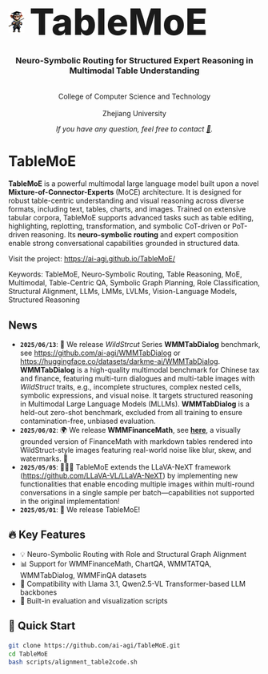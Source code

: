 <div align="center">
  
<h1 style="display: flex; align-items: center; gap: 10px; margin: 0;">
  <img src="assets/wukong.png" alt="logo" height="44" />
  <span style="font-size: 2.6em; font-weight: 800;">TableMoE</span>
</h1>


<h3>Neuro-Symbolic Routing for Structured Expert Reasoning in Multimodal Table Understanding</h3>

<br> College of Computer Science and Technology  <br>
<br> Zhejiang University <br>

*If you have any question, feel free to contact [📧](mailto:junwen.agi@gmail.com).*

</div>

# TableMoE

**TableMoE** is a powerful multimodal large language model built upon a novel <strong>Mixture-of-Connector-Experts</strong> (MoCE) architecture. It is designed for robust table-centric understanding and visual reasoning across diverse formats, including text, tables, charts, and images. Trained on extensive tabular corpora, TableMoE supports advanced tasks such as table editing, highlighting, replotting, transformation, and symbolic CoT-driven or PoT-driven reasoning. Its <strong>neuro-symbolic routing</strong> and expert composition enable strong conversational capabilities grounded in structured data.

Visit the project: https://ai-agi.github.io/TableMoE/

Keywords: TableMoE, Neuro-Symbolic Routing, Table Reasoning, MoE, Multimodal, Table-Centric QA, Symbolic Graph Planning, Role Classification, Structural Alignment, LLMs, LMMs, LVLMs, Vision-Language Models, Structured Reasoning


## News
- **`2025/06/13`**: 📌 We release _WildStrcut_ Series **WMMTabDialog** benchmark, see https://github.com/ai-agi/WMMTabDialog or https://huggingface.co/datasets/darkme-ai/WMMTabDialog. **WMMTabDialog** is a high-quality multimodal benchmark for Chinese tax and finance, featuring multi-turn dialogues and multi-table images with _WildStruct_ traits, e.g., incomplete structures, complex nested cells, symbolic expressions, and visual noise. It targets structured reasoning in Multimodal Large Language Models (MLLMs). **WMMTabDialog** is a held-out zero-shot benchmark, excluded from all training to ensure contamination-free, unbiased evaluation.
- **`2025/06/02`**: 🌍 We release **WMMFinanceMath**, see [**here**](https://github.com/ai-agi/WMMFinanceMath), a visually grounded version of FinanceMath with markdown tables rendered into WildStruct-style images featuring real-world noise like blur, skew, and watermarks. 🎉
- **`2025/05/05`**: 🎉🎉🎉 TableMoE extends the LLaVA-NeXT framework (https://github.com/LLaVA-VL/LLaVA-NeXT) by implementing new functionalities that enable encoding multiple images within multi-round conversations in a single sample per batch—capabilities not supported in the original implementation!
- **`2025/05/01`**: 🚀 We release TableMoE!

## 🔥 Key Features
- 💡 Neuro-Symbolic Routing with Role and Structural Graph Alignment
- 📊 Support for WMMFinanceMath, ChartQA, WMMTATQA, WMMTabDialog, WMMFinQA datasets
- 🧠 Compatibility with Llama 3.1, Qwen2.5-VL Transformer-based LLM backbones
- 📎 Built-in evaluation and visualization scripts

## 🚀 Quick Start

```bash
git clone https://github.com/ai-agi/TableMoE.git
cd TableMoE
bash scripts/alignment_table2code.sh

